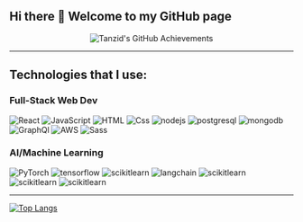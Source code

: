 ## Hi there 👋 Welcome to my GitHub page 

<!--
**tsultan16/tsultan16** is a ✨ _special_ ✨ repository because its `README.md` (this file) appears on your GitHub profile.

Here are some ideas to get you started:

- 🔭 I’m currently working on ...
- 🌱 I’m currently learning ...
- 👯 I’m looking to collaborate on ...
- 🤔 I’m looking for help with ...
- 💬 Ask me about ...
- 📫 How to reach me: ...
- 😄 Pronouns: ...
- ⚡ Fun fact: ...

[![Tanzid's GitHub stats](https://github-readme-stats.vercel.app/api?username=tsultan16)](https://github.com/anuraghazra/github-readme-stats)
![Anurag's GitHub stats](https://github-readme-stats.vercel.app/api?username=tsultan16&show_icons=true&theme=gotham&hide=contribs,prs,rank)

-->
<div align="center">
    <img src="https://github-profile-summary-cards.vercel.app/api/cards/profile-details?username=tsultan16&theme=algolia" alt="Tanzid's GitHub Achievements" />
</div>

---

## Technologies that I use:

### Full-Stack Web Dev
<p>
  <img alt="React" src="https://img.shields.io/badge/React-61DAFB?logo=react&logoColor=white&style=for-the-badge" />
  <img alt="JavaScript" src="https://img.shields.io/badge/JavaScript-F7DF1E?logo=javascript&logoColor=white&style=for-the-badge" />
  <img alt="HTML" src="https://img.shields.io/badge/HTML-E34F26?logo=html5&logoColor=white&style=for-the-badge" />
  <img alt="Css" src="https://img.shields.io/badge/CSS-1572B6?logo=css3&logoColor=white&style=for-the-badge" />
  <img alt="nodejs" src="https://img.shields.io/badge/nodejs-5FA04E?logo=nodedotjs&logoColor=white&style=for-the-badge" />
  <img alt="postgresql" src="https://img.shields.io/badge/postgresql-4169E1?logo=postgresql&logoColor=white&style=for-the-badge" />
  <img alt="mongodb" src="https://img.shields.io/badge/mongodb-47A248?logo=mongodb&logoColor=white&style=for-the-badge" />
  <img alt="GraphQl" src="https://img.shields.io/badge/GraphQL-E10098?logo=graphql&logoColor=white&style=for-the-badge" />
  <img alt="AWS" src="https://img.shields.io/badge/AWS-232F3E?logo=amazonwebservices&logoColor=white&style=for-the-badge" />
  <img alt="Sass" src="https://img.shields.io/badge/Sass-CC6699?logo=sass&logoColor=white&style=for-the-badge" />    
</p>

### AI/Machine Learning
<p>
  <img alt="PyTorch" src="https://img.shields.io/badge/PyTorch-EE4C2C?logo=pytorch&logoColor=white&style=for-the-badge" />
  <img alt="tensorflow" src="https://img.shields.io/badge/tensorflow-FF6F00?logo=tensorflow&logoColor=white&style=for-the-badge" />
  <img alt="scikitlearn" src="https://img.shields.io/badge/scikitlearn-F7931E?logo=scikitlearn&logoColor=white&style=for-the-badge" />
  <img alt="langchain" src="https://img.shields.io/badge/langchain-1C3C3C?logo=langchain&logoColor=white&style=for-the-badge" />
  
  <img alt="scikitlearn" src="https://img.shields.io/badge/scikitlearn-F7931E?logo=scikitlearn&logoColor=white&style=for-the-badge" />  
  <img alt="scikitlearn" src="https://img.shields.io/badge/scikitlearn-F7931E?logo=scikitlearn&logoColor=white&style=for-the-badge" />
  <img alt="scikitlearn" src="https://img.shields.io/badge/scikitlearn-F7931E?logo=scikitlearn&logoColor=white&style=for-the-badge" />

</p>


---
[![Top Langs](https://github-readme-stats.vercel.app/api/top-langs/?username=tsultan16&size_weight=0.2&count_weight=0.8&layout=donut&hide=EJS,Gnuplot,OpenEdge+ABL,Shell,Jupyter+Notebook,Makefile,Roff,Batchfile&langs_count=20&theme=algolia)](https://github.com/anuraghazra/github-readme-stats)





